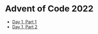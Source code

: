 # Advent of Code 2022

- [Day 1, Part 1](./aoc1a/src/main.rs)
- [Day 1, Part 2](./aoc1b/src/main.rs)
